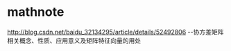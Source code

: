 # mathnote
http://blog.csdn.net/baidu_32134295/article/details/52492806 --协方差矩阵相关概念、性质、应用意义及矩阵特征向量的用处
